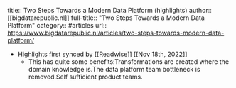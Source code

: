 title:: Two Steps Towards a Modern Data Platform (highlights)
author:: [[bigdatarepublic.nl]]
full-title:: "Two Steps Towards a Modern Data Platform"
category:: #articles
url:: https://www.bigdatarepublic.nl/articles/two-steps-towards-modern-data-platform/

- Highlights first synced by [[Readwise]] [[Nov 18th, 2022]]
	- This has quite some benefits:Transformations are created where the domain knowledge is.The data platform team bottleneck is removed.Self sufficient product teams.